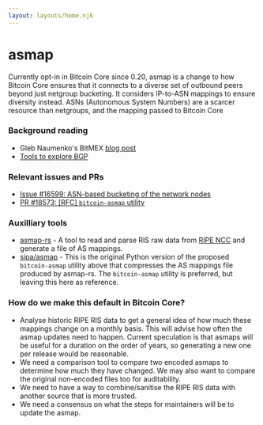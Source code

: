 ```yaml
---
layout: layouts/home.njk
---
```


# asmap

Currently opt-in in Bitcoin Core since 0.20, asmap is a change to how Bitcoin Core ensures that it connects to a diverse set of outbound peers beyond just netgroup bucketing. It considers IP-to-ASN mappings to ensure diversity instead. ASNs (Autonomous System Numbers) are a scarcer resource than netgroups, and the mapping passed to Bitcoin Core 

### Background reading

* Gleb Naumenko's BitMEX [blog post](https://blog.bitmex.com/call-to-action-testing-and-improving-asmap/)
* [Tools to explore BGP](https://jvns.ca/blog/2021/10/05/tools-to-look-at-bgp-routes/)

### Relevant issues and PRs

* [Issue #16599: ASN-based bucketing of the network nodes](https://github.com/bitcoin/bitcoin/issues/16599)
* [PR #18573: [RFC] `bitcoin-asmap` utility](https://github.com/bitcoin/bitcoin/pull/18573)

### Auxilliary tools

* [asmap-rs](https://github.com/rrybarczyk/asmap-rs) - A tool to read and parse RIS raw data from [RIPE NCC](https://www.ripe.net/analyse/internet-measurements/routing-information-service-ris/ris-raw-data) and generate a file of AS mappings.
* [sipa/asmap](https://github.com/sipa/asmap) - This is the original Python version of the proposed `bitcoin-asmap` utility above that compresses the AS mappings file produced by asmap-rs. The `bitcoin-asmap` utility is preferred, but leaving this here as reference.

### How do we make this default in Bitcoin Core?

* Analyse historic RIPE RIS data to get a general idea of how much these mappings change on a monthly basis. This will advise how often the asmap updates need to happen. Current speculation is that asmaps will be useful for a duration on the order of years, so generating a new one per release would be reasonable.
* We need a comparison tool to compare two encoded asmaps to determine how much they have changed. We may also want to compare the original non-encoded files too for auditability.
* We need to have a way to combine/sanitise the RIPE RIS data with another source that is more trusted.
* We need a consensus on what the steps for maintainers will be to update the asmap.
